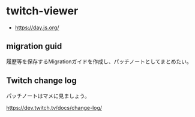 <!-- @format -->

# twitch-viewer

- https://day.js.org/

## migration guid

履歴等を保存するMigrationガイドを作成し、パッチノートとしてまとめたい。

## Twitch change log

パッチノートはマメに見ましょう。

https://dev.twitch.tv/docs/change-log/
